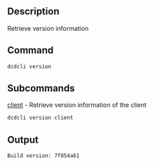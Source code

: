 ## Description

Retrieve version information

## Command

```sh
dcdcli version
```

## Subcommands
[client](client) - Retrieve version information of the client

```sh
dcdcli version client
```

## Output


```console
Build version: 7f854a61
```

